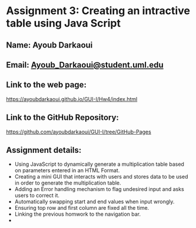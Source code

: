 # Assignment 3: Creating an intractive table using Java Script

## Name: Ayoub Darkaoui
## Email: Ayoub_Darkaoui@student.uml.edu

## Link to the web page:
https://ayoubdarkaoui.github.io/GUI-I/Hw4/index.html

## Link to the GitHub Repository: 
https://github.com/ayoubdarkaoui/GUI-I/tree/GitHub-Pages


## Assignment details: 

- Using JavaScript to dynamically generate a multiplication table based on parameters entered in an HTML Format. 
- Creating a mini GUI that interacts with users and stores data to be used in order to generate the multiplication table. 
- Adding an Error handling mechanism to flag undesired input and asks users to correct it. 
- Automatically swapping start and end values when input wrongly. 
- Ensuring top row and first column are fixed all the time. 
- Linking the previous homwork to the navigation bar. 
- 
